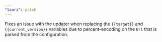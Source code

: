 ```yaml
---
"tauri": patch
---
```


Fixes an issue with the updater when replacing the `{{target}}` and `{{current_version}}` variables due to percent-encoding on the `Url` that is parsed from the configuration.
